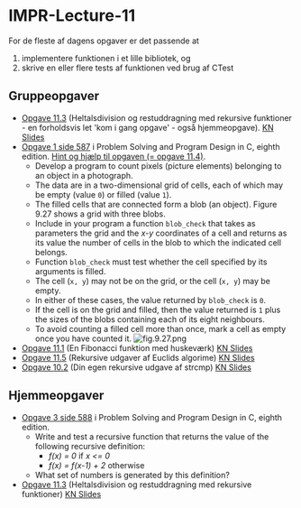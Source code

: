 # IMPR-Lecture-11
For de fleste af dagens opgaver er det passende at
1) implementere funktionen i et lille bibliotek, og
2) skrive en eller flere tests af funktionen ved brug af CTest

## Gruppeopgaver
- [Opgave 11.3](src/exercise-11.3.c) (Heltalsdivision og restuddragning med rekursive funktioner - en forholdsvis let 'kom i gang opgave' - også hjemmeopgave). [KN Slides](https://homes.cs.aau.dk/~normark/impr-c/recursion-power3-slide-exercise-1.html)
- [Opgave 1 side 587](src/exercise-PSPDC-587-1.c) i Problem Solving and Program Design in C, eighth edition.
[Hint og hjælp til opgaven (= opgave 11.4)](https://homes.cs.aau.dk/~normark/impr-c/recursion-opgaver-slide-exercise-1.html).
  - Develop a program to count pixels (picture elements) belonging to an object in a photograph.
  - The data are in a two-dimensional grid of cells, each of which may be empty (value `0`) or filled (value `1`).
  - The filled cells that are connected form a blob (an object). Figure 9.27 shows a grid with three blobs.
  - Include in your program a function `blob_check` that takes as parameters the grid and the _x-y_ coordinates of a cell and returns as its value the number of cells in the blob to which the indicated cell belongs.
  - Function `blob_check` must test whether the cell specified by its arguments is filled.
  - The cell (`x, y`) may not be on the grid, or the cell (`x, y`) may be empty.
  - In either of these cases, the value returned by `blob_check` is `0`.
  - If the cell is on the grid and filled, then the value returned is `1` plus the sizes of the blobs containing each of its eight neighbours.
  - To avoid counting a filled cell more than once, mark a cell as empty once you have counted it.
![fig.9.27.png](fig.9.27.png)
- [Opgave 11.1](src/exercise-11.1.c) (En Fibonacci funktion med huskeværk) [KN Slides](https://homes.cs.aau.dk/~normark/impr-c/recursion-fib3-slide-exercise-1.html)
- [Opgave 11.5](src/exercise-11.5.c) (Rekursive udgaver af Euclids algorime) [KN Slides](https://homes.cs.aau.dk/~normark/impr-c/recursion-opgaver-slide-exercise-2.html)
- [Opgave 10.2](src/exercise-10.2.c) (Din egen rekursive udgave af strcmp) [KN Slides](https://homes.cs.aau.dk/~normark/impr-c/strings-strcmp-slide-exercise-1.html)


## Hjemmeopgaver
- [Opgave 3 side 588](src/exercise-PSPDC-588-3.c) i Problem Solving and Program Design in C, eighth edition.
  - Write and test a recursive function that returns the value of the following recursive definition:
    - _f(x) = 0_ if _x <= 0_
    - _f(x) = f(x-1) + 2_ otherwise
  - What set of numbers is generated by this definition?
- [Opgave 11.3](src/exercise-11.3.c) (Heltalsdivision og restuddragning med rekursive funktioner) [KN Slides](https://homes.cs.aau.dk/~normark/impr-c/recursion-power3-slide-exercise-1.html)
